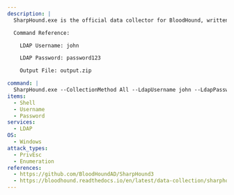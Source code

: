 ```yaml
---
description: |
  SharpHound.exe is the official data collector for BloodHound, written in C# and uses Windows API functions and LDAP namespace functions to collect data from domain controllers and domain-joined Windows systems. This data can then be fed into BloodHound to enumerate potential paths of privilege escalation. The following command peforms all collection methods and will use the provided LDAP credentials when performing LDAP collection methods, and stores the output in a zip file that can be directly placed in the BloodHound GUI.

  Command Reference:

  	LDAP Username: john

  	LDAP Password: password123

  	Output File: output.zip

command: |
  SharpHound.exe --CollectionMethod All --LdapUsername john --LdapPassword password123 --ZipFileName output.zip
items:
  - Shell
  - Username
  - Password
services:
  - LDAP
OS:
  - Windows
attack_types:
  - PrivEsc
  - Enumeration
references:
  - https://github.com/BloodHoundAD/SharpHound3
  - https://bloodhound.readthedocs.io/en/latest/data-collection/sharphound.html
---
```

